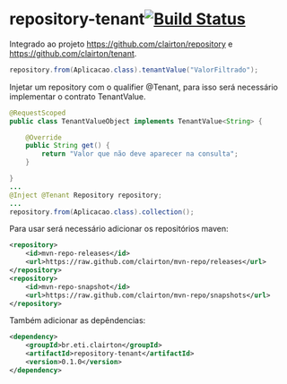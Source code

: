 # repository-tenant[![Build Status](https://drone.io/github.com/clairton/repository-tenant/status.png)](https://drone.io/github.com/clairton/repository-tenant/latest)

Integrado ao projeto https://github.com/clairton/repository e https://github.com/clairton/tenant.
```java
repository.from(Aplicacao.class).tenantValue("ValorFiltrado");
```

Injetar um repository com o qualifier @Tenant, para isso será necessário implementar
o contrato TenantValue.
```java
@RequestScoped
public class TenantValueObject implements TenantValue<String> {

	@Override
	public String get() {
		return "Valor que não deve aparecer na consulta";
	}

}
...
@Inject @Tenant Repository repository;
...
repository.from(Aplicacao.class).collection();
```

Para usar será necessário adicionar os repositórios maven:

```xml
<repository>
	<id>mvn-repo-releases</id>
	<url>https://raw.github.com/clairton/mvn-repo/releases</url>
</repository>
<repository>
	<id>mvn-repo-snapshot</id>
	<url>https://raw.github.com/clairton/mvn-repo/snapshots</url>
</repository>
```
 Também adicionar as depêndencias:
```xml
<dependency>
    <groupId>br.eti.clairton</groupId>
	<artifactId>repository-tenant</artifactId>
	<version>0.1.0</version>
</dependency>
```
